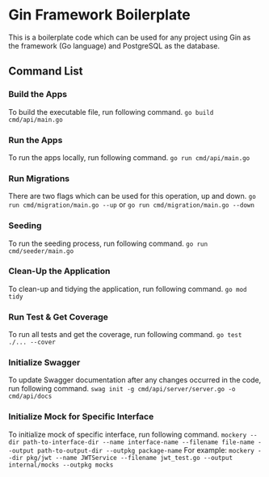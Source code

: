 # Gin Framework Boilerplate
This is a boilerplate code which can be used for any project using Gin as the framework (Go language) and PostgreSQL as the database.

## Command List
### Build the Apps
To build the executable file, run following command.
```go build cmd/api/main.go```

### Run the Apps
To run the apps locally, run following command.
```go run cmd/api/main.go```

### Run Migrations
There are two flags which can be used for this operation, up and down.
```go run cmd/migration/main.go --up``` or ```go run cmd/migration/main.go --down```

### Seeding
To run the seeding process, run following command.
```go run cmd/seeder/main.go```

### Clean-Up the Application
To clean-up and tidying the application, run following command.
```go mod tidy```

### Run Test & Get Coverage
To run all tests and get the coverage, run following command.
```go test ./... --cover```

### Initialize Swagger
To update Swagger documentation after any changes occurred in the code, run following command.
```swag init -g cmd/api/server/server.go -o cmd/api/docs```

### Initialize Mock for Specific Interface
To initialize mock of specific interface, run following command.
```mockery --dir path-to-interface-dir --name interface-name --filename file-name --output path-to-output-dir --outpkg package-name```
For example:
```mockery --dir pkg/jwt --name JWTService --filename jwt_test.go --output internal/mocks --outpkg mocks```
